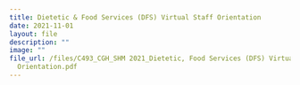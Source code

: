 ```yaml
---
title: Dietetic & Food Services (DFS) Virtual Staff Orientation
date: 2021-11-01
layout: file
description: ""
image: ""
file_url: /files/C493_CGH_SHM 2021_Dietetic, Food Services (DFS) Virtual Staff
  Orientation.pdf
---
```

